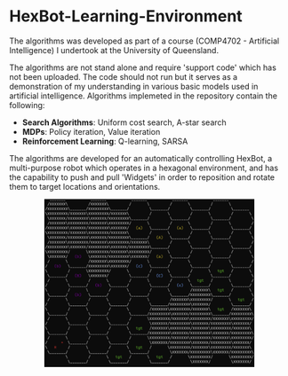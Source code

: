 # HexBot-Learning-Environment

The algorithms was developed as part of a course (COMP4702 - Artificial Intelligence) I undertook at the University of Queensland.

The algorithms are not stand alone and require 'support code' which has not been uploaded. The code should not run but it serves as a demonstration of my understanding in various basic models used in artificial intelligence.
Algorithms implemeted in the repository contain the following:
+ **Search Algorithms**: Uniform cost search, A-star search
+ **MDPs**: Policy iteration, Value iteration
+ **Reinforcement Learning**: Q-learning, SARSA

The algorithms are developed for an automatically controlling HexBot, a multi-purpose robot which operates in a hexagonal environment, and has the capability to
push and pull 'Widgets' in order to reposition and rotate them to target locations and orientations.


<p align="center">
  <img src="https://github.com/ss-samiam/HexBot-Learning-Environment/blob/main/hexbot-environment.PNG" width=75% height=75%>
</p>
